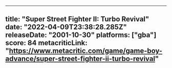 
---
title: "Super Street Fighter II: Turbo Revival"
date: "2022-04-09T23:38:28.285Z"
releaseDate: "2001-10-30"
platforms: ["gba"]
score: 84
metacriticLink: "https://www.metacritic.com/game/game-boy-advance/super-street-fighter-ii-turbo-revival"
---
